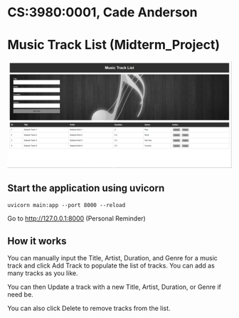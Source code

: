# CS:3980:0001, Cade Anderson
# Music Track List (Midterm_Project)

![Music Track List](/TrackListPic.PNG)

## Start the application using uvicorn
```
uvicorn main:app --port 8000 --reload
```
Go to http://127.0.0.1:8000 (Personal Reminder)

## How it works
You can manually input the Title, Artist, Duration, and Genre for a music track and click Add Track to populate the list of tracks. You can add as many tracks as you like.  

You can then Update a track with a new Title, Artist, Duration, or Genre if need be.   

You can also click Delete to remove tracks from the list.   
